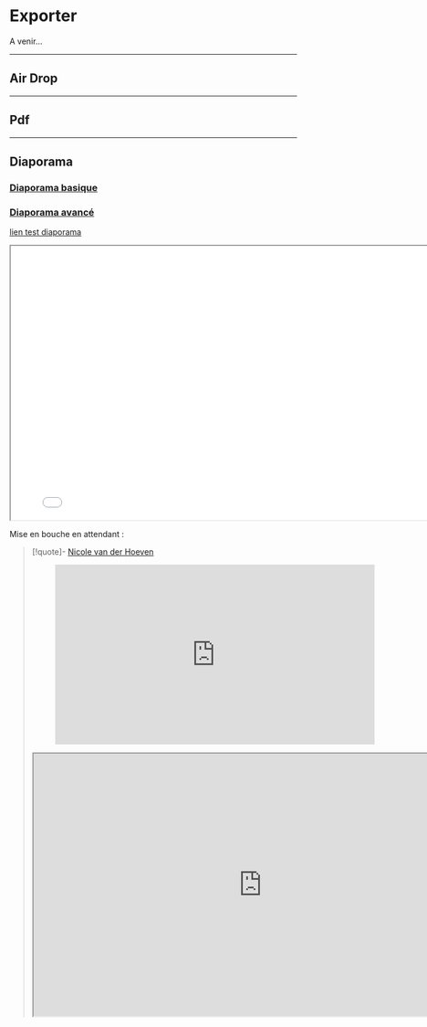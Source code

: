 # Exporter

A venir...

---

## Air Drop

---

## Pdf

---

## Diaporama

### [Diaporama basique](https://help.obsidian.md/Plugins/Slides)

### [Diaporama avancé](https://mszturc.github.io/obsidian-advanced-slides/)

[lien test diaporama](../assets/test-diaporama/index.html)

<center><iframe width="800" height="480" src="../assets/test-diaporama/#"></iframe></center>


Mise en bouche en attendant :

>[!quote]- [Nicole van der Hoeven](https://www.youtube.com/c/NicolevanderHoeven)
><center><figure><iframe width="560" height="315" src="https://www.youtube-nocookie.com/embed/LtBK_iNcVEQ" title="YouTube video player" frameborder="0" allow="accelerometer; autoplay; clipboard-write; encrypted-media; gyroscope; picture-in-picture" allowfullscreen></iframe></figure></center>
><center><iframe width="800" height="460" src="https://slides.nicolevanderhoeven.com/2022-use-it-or-lose-it/#/"></iframe></center>
